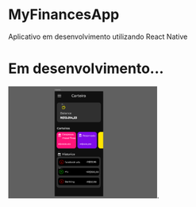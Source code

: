 # MyFinancesApp
Aplicativo em desenvolvimento utilizando React Native

<h1>Em desenvolvimento...</h1>


<img src="https://github.com/fabricio-26/MyFinancesApp/blob/main/src/assets/Readme/HOME.png" width="300px" float="right">.




